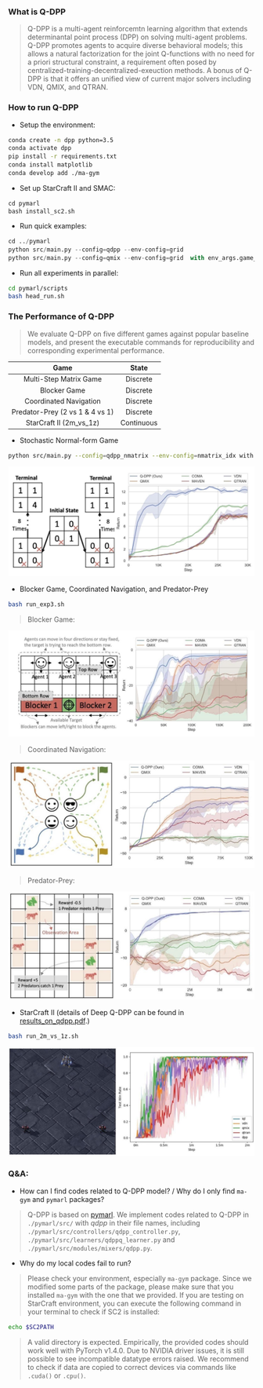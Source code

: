 ### What is Q-DPP
> Q-DPP is a multi-agent reinforcemtn learning algorithm that extends determinantal point process (DPP) on solving multi-agent problems. Q-DPP promotes agents to acquire diverse behavioral models; this allows a natural factorization for the joint Q-functions with no need for a priori structural constraint, a requirement often posed by centralized-training-decentralized-exeuction methods. A bonus of Q-DPP is that it offers an unified view of current major solvers including VDN, QMIX, and QTRAN.



### How to run Q-DPP

- Setup the environment:

```bash
conda create -n dpp python=3.5
conda activate dpp
pip install -r requirements.txt
conda install matplotlib
conda develop add ./ma-gym
```

- Set up StarCraft II and SMAC:

```
cd pymarl
bash install_sc2.sh
```

- Run quick examples:

```python
cd ../pymarl
python src/main.py --config=qdpp --env-config=grid
python src/main.py --config=qmix --env-config=grid  with env_args.game_name=Spread-v0 
```

- Run all experiments in parallel:
```bash
cd pymarl/scripts
bash head_run.sh
```


### The Performance of Q-DPP

> We evaluate Q-DPP on five different games against popular baseline models, and present the executable commands for reproducibility and corresponding experimental performance.

|              Game               |   State    |
| :-----------------------------: | :--------: |
|     Multi-Step Matrix Game      |  Discrete  |
|          Blocker Game           |  Discrete  |
|     Coordinated Navigation      |  Discrete  |
| Predator-Prey (2 vs 1 & 4 vs 1) |  Discrete  |
|     StarCraft II (2m_vs_1z)     | Continuous |



- Stochastic Normal-form Game

```bash
python src/main.py --config=qdpp_nmatrix --env-config=nmatrix_idx with embedding_init=normal
```

![matrix](matrix.jpeg)

- Blocker Game, Coordinated Navigation, and Predator-Prey

```bash
bash run_exp3.sh
```

> Blocker Game:

![blocker](blocker.jpeg)

> Coordinated Navigation:

![navi](navi.jpeg)

> Predator-Prey:

![pp](pp.jpeg)

- StarCraft II (details of Deep Q-DPP can be found in [results_on_qdpp.pdf](results_on_qdpp.pdf).)

```bash
bash run_2m_vs_1z.sh
```

![2m_vs_1z](2m_vs_1z.jpeg)



### Q&A:

- How can I find codes related to Q-DPP model? / Why do I only find `ma-gym` and `pymarl` packages? 

> Q-DPP is based on [pymarl](https://github.com/oxwhirl/pymarl). We implement codes related to Q-DPP in `./pymarl/src/` with *qdpp* in their file names, including `./pymarl/src/controllers/qdpp_controller.py`, `./pymarl/src/learners/qdppq_learner.py` and  `./pymarl/src/modules/mixers/qdpp.py`.



- Why do my local codes fail to run?

> Please check your environment, especially `ma-gym` package. Since we modified some parts of the package, please make sure that you installed `ma-gym` with the one that we provided. If you are testing on StarCraft environment, you can execute the following command in your terminal to check if SC2 is installed:
```bash
echo $SC2PATH
```
> A valid directory is expected. Empirically, the provided codes should work well with PyTorch v1.4.0. Due to NVIDIA driver issues, it is still possible to see incompatible datatype errors raised. We recommend to check if data are copied to correct devices via commands like `.cuda()` or `.cpu()`. 
